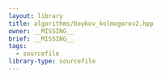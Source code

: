 ```yaml
---
layout: library
title: algorithms/boykov_kolmogorov2.hpp
owner: __MISSING__
brief: __MISSING__
tags:
  - sourcefile
library-type: sourcefile
---
```


```{index}  algorithms/boykov_kolmogorov2.hpp
```

